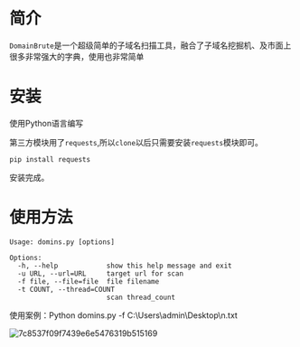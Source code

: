# 简介

`DomainBrute`是一个超级简单的子域名扫描工具，融合了子域名挖掘机、及市面上很多非常强大的字典，使用也非常简单

# 安装

使用Python语言编写

第三方模块用了`requests`,所以`clone`以后只需要安装`requests`模块即可。

```
pip install requests
```

安装完成。

# 使用方法

```
Usage: domins.py [options]

Options:
  -h, --help            show this help message and exit
  -u URL, --url=URL     target url for scan
  -f file, --file=file  file filename
  -t COUNT, --thread=COUNT
                        scan thread_count
```

使用案例：Python domins.py -f C:\Users\admin\Desktop\n.txt

![7c8537f09f7439e6e5476319b515169](https://github.com/github8669/DomainBrute/assets/22950238/ff938be5-8ecf-4c22-8dd6-e46462861ccb)



